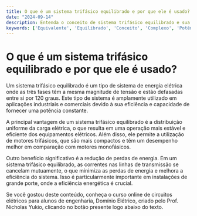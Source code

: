 ```yaml
---
title: O que é um sistema trifásico equilibrado e por que ele é usado?
date: "2024-09-14"
description: Entenda o conceito de sistema trifásico equilibrado e sua importância em circuitos elétricos.
keywords: ['Equivalente', 'Equilibrado', 'Conceito', 'Complexo', 'Potência', 'Trifásico', 'Usado']
---
```


# O que é um sistema trifásico equilibrado e por que ele é usado?

Um sistema trifásico equilibrado é um tipo de sistema de energia elétrica onde as três fases têm a mesma magnitude de tensão e estão defasadas entre si por 120 graus. Este tipo de sistema é amplamente utilizado em aplicações industriais e comerciais devido à sua eficiência e capacidade de fornecer uma potência constante.

A principal vantagem de um sistema trifásico equilibrado é a distribuição uniforme da carga elétrica, o que resulta em uma operação mais estável e eficiente dos equipamentos elétricos. Além disso, ele permite a utilização de motores trifásicos, que são mais compactos e têm um desempenho melhor em comparação com motores monofásicos.

Outro benefício significativo é a redução de perdas de energia. Em um sistema trifásico equilibrado, as correntes nas linhas de transmissão se cancelam mutuamente, o que minimiza as perdas de energia e melhora a eficiência do sistema. Isso é particularmente importante em instalações de grande porte, onde a eficiência energética é crucial.

Se você gostou deste conteúdo, conheça o curso online de circuitos elétricos para alunos de engenharia, Domínio Elétrico, criado pelo Prof. Nicholas Yukio, clicando no botão presente logo abaixo do texto.